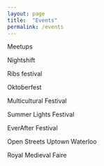 ```yaml
---
layout: page
title:  "Events"
permalink: /events
---
```


Meetups

Nightshift

Ribs festival

Oktoberfest

Multicultural Festival

Summer Lights Festival

EverAfter Festival

Open Streets Uptown Waterloo

Royal Medieval Faire


